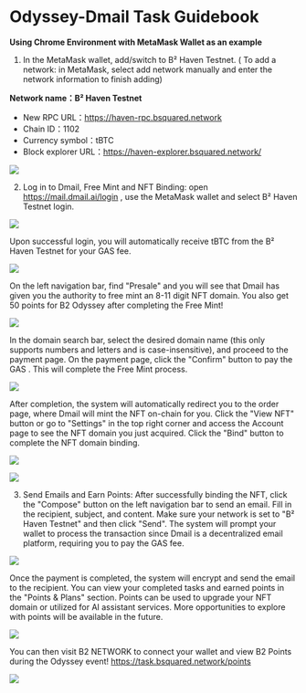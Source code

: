 #  Odyssey-Dmail Task Guidebook

**Using Chrome Environment with MetaMask Wallet as an example**

1. In the MetaMask wallet, add/switch to B² Haven Testnet. ( To add a network: in MetaMask, select add network manually and enter the network information to finish adding)

**Network name：B² Haven Testnet**

- New RPC URL：https://haven-rpc.bsquared.network
- Chain ID：1102
- Currency symbol：tBTC
- Block explorer URL：https://haven-explorer.bsquared.network/

![](https://quicknode.quicknode-ipfs.com/ipfs/QmT4dKx9RBB1Eyz1oCagMWaoJMTjXva3sXzQTucRRfXszS)

2. Log in to Dmail, Free Mint and NFT Binding: open https://mail.dmail.ai/login , use the MetaMask wallet and select B² Haven Testnet login.

![](https://quicknode.quicknode-ipfs.com/ipfs/QmVUniKCt4h8Qgy2C3VHRWPcqxSi2GsNjS2nGKouXg9Q1T)

Upon successful login, you will automatically receive tBTC from the B² Haven Testnet for your GAS fee. 

![](https://quicknode.quicknode-ipfs.com/ipfs/QmXstDe4MHytVSCtNTVMmNJDhGtFnhVWzY16cMu1PdUZY1)

On the left navigation bar, find "Presale" and you will see that Dmail has given you the authority to free mint an 8-11 digit NFT domain. You also get 50 points for B2 Odyssey after completing the Free Mint!

![](https://quicknode.quicknode-ipfs.com/ipfs/QmWqyLv8dDKzDrqEABM6UwKqnVcHsuejk48KyjTyLYMzHr)

In the domain search bar, select the desired domain name (this only supports numbers and letters and is case-insensitive), and proceed to the payment page. On the payment page, click the "Confirm" button to pay the GAS . This will complete the Free Mint process.

![](https://quicknode.quicknode-ipfs.com/ipfs/QmRaaQnzJJmQyj5rn4NpdLbJn2sKatzo52t4v1adFxvZJR)

After completion, the system will automatically redirect you to the order page, where Dmail will mint the NFT on-chain for you. Click the "View NFT" button or go to "Settings" in the top right corner and access the Account page to see the NFT domain you just acquired. Click the "Bind" button to complete the NFT domain binding.

![](https://quicknode.quicknode-ipfs.com/ipfs/QmX1SSwxgq3b5r3AhMaK8w3h15UWt7fUvzEBv3QKTkrw1U)

![](https://quicknode.quicknode-ipfs.com/ipfs/QmQYpDZuqK4tXuwKvq5PtVJVM4vbDawWJ5hjoQwrzRgLmr)

3. Send Emails and Earn Points: After successfully binding the NFT, click the "Compose" button on the left navigation bar to send an email. Fill in the recipient, subject, and content. Make sure your network is set to "B² Haven Testnet" and then click "Send". The system will prompt your wallet to process the transaction since Dmail is a decentralized email platform, requiring you to pay the GAS fee.

![](https://quicknode.quicknode-ipfs.com/ipfs/QmcVLkjPPvnD4N46pQ6ouMHUVfCBu4Z4A1QcEVsukdvhDj)

Once the payment is completed, the system will encrypt and send the email to the recipient. You can view your completed tasks and earned points in the "Points & Plans" section. Points can be used to upgrade your NFT domain or utilized for AI assistant services. More opportunities to explore with points will be available in the future.

![](https://quicknode.quicknode-ipfs.com/ipfs/QmYsCyuaTSrZ42J2wsqwwZ7VYzvQygWN7zhzZ5gduh7RLz)

You can then visit B2 NETWORK  to connect your wallet and view B2 Points during the Odyssey event! https://task.bsquared.network/points

![](https://quicknode.quicknode-ipfs.com/ipfs/QmZNLRo6snxtPSsPtSak9uTfsGnoEooQU5AEwGhS2svv29)
